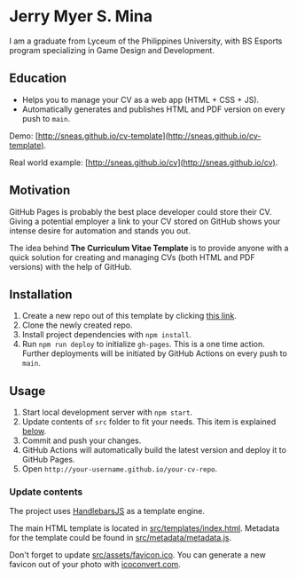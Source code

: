 # Jerry Myer S. Mina

I am a graduate from Lyceum of the Philippines University, with BS Esports program specializing in Game Design and Development.

## Education

* Helps you to manage your CV as a web app (HTML + CSS + JS).
* Automatically generates and publishes HTML and PDF version on every push to `main`.

Demo: [http://sneas.github.io/cv-template](http://sneas.github.io/cv-template).

Real world example: [http://sneas.github.io/cv](http://sneas.github.io/cv).

## Motivation

GitHub Pages is probably the best place developer could store their CV. Giving a potential employer a link to your CV stored on GitHub shows your intense desire for automation and stands you out.

The idea behind **The Curriculum Vitae Template** is to provide anyone with a quick solution for creating and managing CVs (both HTML and PDF versions) with the help of GitHub.

## Installation

1. Create a new repo out of this template by clicking [this link](https://github.com/sneas/cv-template/generate).
1. Clone the newly created repo.
1. Install project dependencies with `npm install`.
1. Run `npm run deploy` to initialize `gh-pages`. This is a one time action. Further deployments will be initiated by GitHub Actions on every push to `main`.

## Usage

1. Start local development server with `npm start`.
1. Update contents of `src` folder to fit your needs. This item is explained [below](#update-contents).
1. Commit and push your changes.
1. GitHub Actions will automatically build the latest version and deploy it to GitHub Pages.
1. Open `http://your-username.github.io/your-cv-repo`.

### Update contents

The project uses [HandlebarsJS](https://github.com/wycats/handlebars.js/) as a template engine.

The main HTML template is located in [src/templates/index.html](src/templates/index.html). Metadata for the template could be found in [src/metadata/metadata.js](src/metadata/metadata.js).

Don't forget to update [src/assets/favicon.ico](src/assets/favicon.ico). You can generate a new favicon out of your photo with [icoconvert.com](http://icoconvert.com/).
